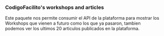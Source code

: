 ### CodigoFacilito's workshops and articles

Este paquete nos permite consumir el API de la plataforma para mostrar los Workshops que vienen a futuro como los que ya pasaron, tambien podemos ver los ultimos 20 articulos publicados en la plataforma.
